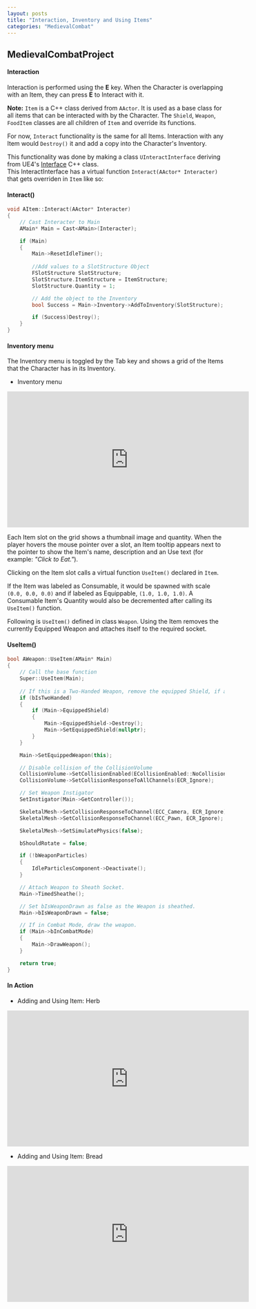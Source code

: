 ```yaml
---
layout: posts
title: "Interaction, Inventory and Using Items"
categories: "MedievalCombat"
---
```


## MedievalCombatProject

#### Interaction

Interaction is performed using the **E** key. When the Character is overlapping with an Item, they can press **E** to Interact with it.

**Note:** `Item` is a C++ class derived from `AActor`. It is used as a base class for all items that can be interacted with by the Character.
The `Shield`, `Weapon`, `FoodItem` classes are all children of `Item` and override its functions.

For now, `Interact` functionality is the same for all Items. Interaction with any Item would `Destroy()` it and add a copy into the Character's 
Inventory.

This functionality was done by making a class `UInteractInterface` deriving from UE4's 
[Interface](https://docs.unrealengine.com/en-US/Programming/UnrealArchitecture/Reference/Interfaces/index.html) C++ class.  
This InteractInterface has a virtual function `Interact(AActor* Interacter)` that gets overriden in `Item` like so:

#### Interact()
```cpp
void AItem::Interact(AActor* Interacter)
{
	// Cast Interacter to Main
	AMain* Main = Cast<AMain>(Interacter);

	if (Main)
	{
		Main->ResetIdleTimer();
		
		//Add values to a SlotStructure Object
		FSlotStructure SlotStructure;
		SlotStructure.ItemStructure = ItemStructure;
		SlotStructure.Quantity = 1;

		// Add the object to the Inventory
		bool Success = Main->Inventory->AddToInventory(SlotStructure);

		if (Success)Destroy();
	}
}
```

#### Inventory menu

The Inventory menu is toggled by the Tab key and shows a grid of the Items that the Character has in its Inventory.

- Inventory menu
<iframe src="https://www.youtube.com/embed/TqSOrnQjPPs" width="560" height="315" frameborder="0"> </iframe> 

Each Item slot on the grid shows a thumbnail image and quantity. When the player hovers the mouse pointer over a slot, an Item tooltip
appears next to the pointer to show the Item's name, description and an Use text (for example: *"Click to Eat."*).

Clicking on the Item slot calls a virtual function `UseItem()` declared in `Item`.

If the Item was labeled as Consumable, it would be spawned with scale `(0.0, 0.0, 0.0)` and if labeled as Equippable, `(1.0, 1.0, 1.0)`.
A Consumable Item's Quantity would also be decremented after calling its `UseItem()` function.

Following is `UseItem()` defined in class `Weapon`. Using the Item removes the currently Equipped Weapon and attaches
itself to the required socket.

#### UseItem()
```cpp
bool AWeapon::UseItem(AMain* Main)
{
	// Call the base function
	Super::UseItem(Main);
	
	// If this is a Two-Handed Weapon, remove the equipped Shield, if any
	if (bIsTwoHanded)
	{
		if (Main->EquippedShield)
		{
			Main->EquippedShield->Destroy();
			Main->SetEquippedShield(nullptr);
		}
	}

	Main->SetEquippedWeapon(this);

	// Disable collision of the CollisionVolume
	CollisionVolume->SetCollisionEnabled(ECollisionEnabled::NoCollision);
	CollisionVolume->SetCollisionResponseToAllChannels(ECR_Ignore);

	// Set Weapon Instigator
	SetInstigator(Main->GetController());

	SkeletalMesh->SetCollisionResponseToChannel(ECC_Camera, ECR_Ignore);
	SkeletalMesh->SetCollisionResponseToChannel(ECC_Pawn, ECR_Ignore);

	SkeletalMesh->SetSimulatePhysics(false);

	bShouldRotate = false;

	if (!bWeaponParticles)
	{
		IdleParticlesComponent->Deactivate();
	}

	// Attach Weapon to Sheath Socket.
	Main->TimedSheathe();

	// Set bIsWeaponDrawn as false as the Weapon is sheathed.
	Main->bIsWeaponDrawn = false;

	// If in Combat Mode, draw the weapon.
	if (Main->bInCombatMode)
	{ 		
		Main->DrawWeapon();
	}

	return true;
}
```
#### In Action 

- Adding and Using Item: Herb
<iframe src="https://www.youtube.com/embed/HPPYCE8QTnY" width="560" height="315" frameborder="0"> </iframe> 

- Adding and Using Item: Bread
<iframe src="https://www.youtube.com/embed/W-0xqa9WUIM" width="560" height="315" frameborder="0"> </iframe> 



